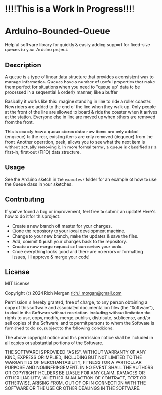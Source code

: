 # !!!!This is a Work In Progress!!!!

# Arduino-Bounded-Queue
Helpful software library for quickly &amp; easily adding support for fixed-size queues to your Arduino project.


## Description
A queue is a type of linear data structure that provides a consistent way to manage information.  Queues have a number of useful properties that make them perfect for situations when you need to "queue up" data to be processed in a sequential & orderly manner, like a buffer.

Basically it works like this: imagine standing in line to ride a roller coaster.  New riders are added to the end of the line when they walk up.  Only people at the front of the line are allowed to board & ride the coaster when it arrives at the station.  Everyone else in line are moved up when others are removed from the front.

This is exactly how a queue stores data:  new items are only added (enqueue) to the rear, existing items are only removed (dequeue) from the front.  Another operation, peek, allows you to see what the next item is without actually removing it.  In more formal terms, a queue is classified as a first-in, first-out (FIFO) data structure.


## Usage
See the Arduino sketch in the `examples/` folder for an example of how to use the Queue class in your sketches.


## Contributing
If you've found a bug or improvement, feel free to submit an update!  Here's how to do it for this project:
* Create a new branch off master for your changes.
* Clone the repository to your local development machine.
* Change to your new branch, make the updates & save the files.
* Add, commit & push your changes back to the repository.
* Create a new merge request so I can review your code.
* Once everything looks good and there are no errors or formatting issues, I'll approve & merge your code!


## License
MIT License

Copyright (c) 2024 Rich Morgan <rich.l.morgan@gmail.com>

Permission is hereby granted, free of charge, to any person obtaining a copy
of this software and associated documentation files (the "Software"), to deal
in the Software without restriction, including without limitation the rights
to use, copy, modify, merge, publish, distribute, sublicense, and/or sell
copies of the Software, and to permit persons to whom the Software is
furnished to do so, subject to the following conditions:

The above copyright notice and this permission notice shall be included in all
copies or substantial portions of the Software.

THE SOFTWARE IS PROVIDED "AS IS", WITHOUT WARRANTY OF ANY KIND, EXPRESS OR
IMPLIED, INCLUDING BUT NOT LIMITED TO THE WARRANTIES OF MERCHANTABILITY,
FITNESS FOR A PARTICULAR PURPOSE AND NONINFRINGEMENT. IN NO EVENT SHALL THE
AUTHORS OR COPYRIGHT HOLDERS BE LIABLE FOR ANY CLAIM, DAMAGES OR OTHER
LIABILITY, WHETHER IN AN ACTION OF CONTRACT, TORT OR OTHERWISE, ARISING FROM,
OUT OF OR IN CONNECTION WITH THE SOFTWARE OR THE USE OR OTHER DEALINGS IN THE
SOFTWARE.

